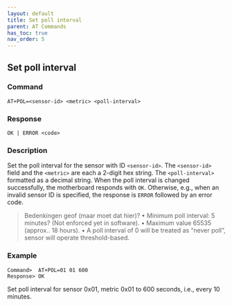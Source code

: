 ```yaml
---
layout: default
title: Set poll interval
parent: AT Commands
has_toc: true
nav_order: 5
---
```


## Set poll interval

### Command
```
AT+POL=<sensor-id> <metric> <poll-interval>
```

### Response
```
OK | ERROR <code>
```

### Description
Set the poll interval for the sensor with ID `<sensor-id>`. The `<sensor-id>` field and the `<metric>` are each a 2-digit hex string. The `<poll-interval>` formatted as a decimal string. When the poll interval is changed successfully, the motherboard responds with `OK`. Otherwise, e.g., when an invalid sensor ID is specified, the response is `ERROR` followed by an error code.

> Bedenkingen geof (maar moet dat hier)?
>•	Minimum poll interval: 5 minutes? (Not enforced yet in software).
>•	Maximum value 65535 (approx.. 18 hours).
>•	A poll interval of 0 will be treated as “never poll”, sensor will operate threshold-based.

### Example
```
Command>  AT+POL=01 01 600
Response> OK
```
Set poll interval for sensor 0x01, metric 0x01 to 600 seconds, i.e., every 10 minutes.

